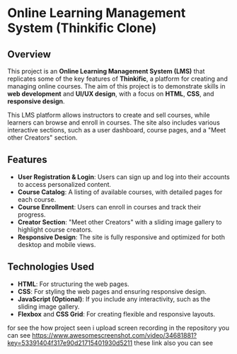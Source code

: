 # Online Learning Management System (Thinkific Clone)

## Overview
This project is an **Online Learning Management System (LMS)** that replicates some of the key features of **Thinkific**, a platform for creating and managing online courses. The aim of this project is to demonstrate skills in **web development** and **UI/UX design**, with a focus on **HTML**, **CSS**, and **responsive design**.

This LMS platform allows instructors to create and sell courses, while learners can browse and enroll in courses. The site also includes various interactive sections, such as a user dashboard, course pages, and a "Meet other Creators" section.

## Features
- **User Registration & Login**: Users can sign up and log into their accounts to access personalized content.
- **Course Catalog**: A listing of available courses, with detailed pages for each course.
- **Course Enrollment**: Users can enroll in courses and track their progress.
- **Creator Section**: "Meet other Creators" with a sliding image gallery to highlight course creators.
- **Responsive Design**: The site is fully responsive and optimized for both desktop and mobile views.

## Technologies Used
- **HTML**: For structuring the web pages.
- **CSS**: For styling the web pages and ensuring responsive design.
- **JavaScript (Optional)**: If you include any interactivity, such as the sliding image gallery.
- **Flexbox** and **CSS Grid**: For creating flexible and responsive layouts.

for see the how project seen i upload screen recording in the repository you can see
https://www.awesomescreenshot.com/video/34681881?key=53391404f317e90d21715401930d5211 these link also you can see

